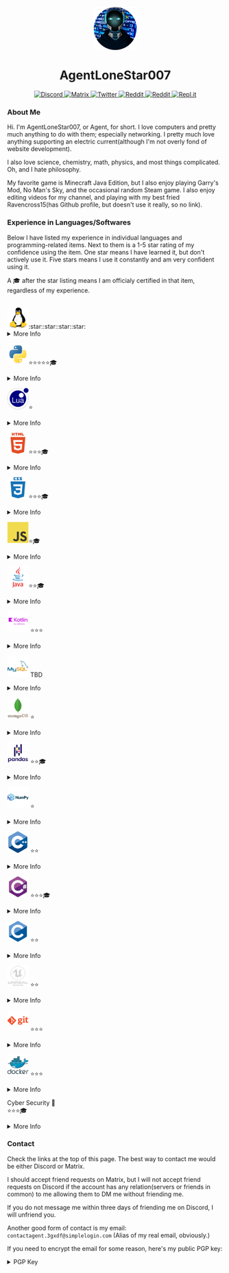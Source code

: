 <!--Header-->
<div id="header" align="center">
  <img src="/assets/profile-pic.png" width="100"/>
  <h1>AgentLoneStar007</h1>
  
  <a href="https://discordapp.com/users/403735483961704450">
    <img src="https://img.shields.io/badge/Discord-white?logo=discord&logoColor=Hex(7289da)" alt="Discord"/>
  </a>
  
  <a href="https://matrix.to/#/@agentlonestar007:matrix.org">
    <img src="https://img.shields.io/badge/Matrix-gray?logo=matrix&logoColor=white" alt="Matrix"/>
  </a>
  
  <a href="https://twitter.com/YaBoiAgent">
    <img src="https://img.shields.io/badge/Twitter-darkblue?logo=twitter&logoColor=blue" alt="Twitter"/>
  </a>
  
  <a href="https://www.reddit.com/user/RobCo-Industries">
    <img src="https://img.shields.io/badge/Reddit-maroon?logo=reddit&logoColor=red" alt="Reddit"/>
  </a>
  
  <a href="https://www.youtube.com/channel/UC9M6PQlY2ZFj1wC_j09nwAQ">
    <img src="https://img.shields.io/badge/Youtube-white?logo=youtube&logoColor=red" alt="Reddit"/>
  </a>
  
  <a href="https://replit.com/@AgentLoneStar">
    <img src="https://img.shields.io/badge/Repl.it-blue?logo=replit&logoColor=white" alt="Repl.it"/>
  </a>
</div>

<!--Body-->
### About Me
Hi. I'm AgentLoneStar007, or Agent, for short. I love computers and pretty much anything to do with them; especially networking.
I pretty much love anything supporting an electric current(although I'm not overly fond of website development).

I also love science, chemistry, math, physics, and most things complicated.
Oh, and I hate philosophy. 

My favorite game is Minecraft Java Edition, but I also enjoy playing Garry's Mod, No Man's Sky,
and the occasional random Steam game. I also enjoy editing videos for my channel, and playing
with my best fried Ravencross15(has Github profile, but doesn't use it really, so no link).

### Experience in Languages/Softwares
Below I have listed my experience in individual languages and programming-related items.
Next to them is a 1-5 star rating of my confidence using the item. One star means I have learned it,
but don't actively use it. Five stars means I use it constantly and am very confident using it.

A :mortar_board: after the star listing means I am officialy certified in that item, regardless of
my experience.

<br>

<div id="experience-icons">
  <img src="https://raw.githubusercontent.com/devicons/devicon/1119b9f84c0290e0f0b38982099a2bd027a48bf1/icons/linux/linux-original.svg" width="50" height="50"/>:star::star::star::star:
  <details>
    <summary>More Info</summary>
    <br>
    I have been daily-driving EndeavourOS(an Arch-based distro) on my<br>
    main PC since about 2021, but I've been using Linux for random<br>
    projects since long before. I am not, by far, a professional Linux<br>
    user, but I do know my way around the terminal/shell.
  </details>
  
  <img src="https://raw.githubusercontent.com/devicons/devicon/1119b9f84c0290e0f0b38982099a2bd027a48bf1/icons/python/python-original.svg" width="50" height="50"/>:star::star::star::star::star::mortar_board:
  <details>
    <summary>More Info</summary>
    <br>
    Python is the first language I ever learned, way back since 2015.<br>
    I've used it for pretty much everything that doesn't require use<br>
    of a different language.
  </details>
  
  <img src="https://raw.githubusercontent.com/devicons/devicon/1119b9f84c0290e0f0b38982099a2bd027a48bf1/icons/lua/lua-original-wordmark.svg" width="50" height="50"/>:star:
  <details>
    <summary>More Info</summary>
    <br>
    I've worked with Lua before because I made a few Garry's Mod addons,<br>
    but I've never taken a course on it. The only experience I have is<br>
    just some Googling. Due to it's simple syntax, however, it would probably<br>
    be easy to use and learn along the way.
  </details>
  
  <img src="https://raw.githubusercontent.com/devicons/devicon/1119b9f84c0290e0f0b38982099a2bd027a48bf1/icons/html5/html5-plain-wordmark.svg" width="50" height="50"/>:star::star::star::mortar_board:
  <details>
    <summary>More Info</summary>
    <br>
    I took a course on HTML/CSS/Js a long while back, and am fully capable<br>
    of creating super-simple websites using them.
  </details>
  
  <img src="https://raw.githubusercontent.com/devicons/devicon/1119b9f84c0290e0f0b38982099a2bd027a48bf1/icons/css3/css3-plain-wordmark.svg" width="50" height="50"/>:star::star::star::mortar_board:
  <details>
    <summary>More Info</summary>
    <br>
    See HTML More Info.
  </details>
  
  <img src="https://raw.githubusercontent.com/devicons/devicon/1119b9f84c0290e0f0b38982099a2bd027a48bf1/icons/javascript/javascript-original.svg" width="50" height="50"/>:star::mortar_board:
  <details>
    <summary>More Info</summary>
    <br>
    I have experience in Javascript and would be capable of using it(with a<br>
    ton of Googling), but I hate it. Don't ask me to use it.
  </details>
  
  <img src="https://raw.githubusercontent.com/devicons/devicon/1119b9f84c0290e0f0b38982099a2bd027a48bf1/icons/java/java-original-wordmark.svg" width="50" height="50"/>:star::star::mortar_board:
  <details>
    <summary>More Info</summary>
    <br>
    I would be confident in using Java, but I do not use it 24/7. By far.
  </details>
  
  <img src="https://raw.githubusercontent.com/devicons/devicon/1119b9f84c0290e0f0b38982099a2bd027a48bf1/icons/kotlin/kotlin-plain-wordmark.svg" width="50" height="50"/> :star::star::star:
  <details>
    <summary>More Info</summary>
    <br>
    I am sadly not certified in this course due to a bit of an error with<br>
    W3Schools, but I did take the entire course, and am confident in using it.
  </details>
  
  <img src="https://raw.githubusercontent.com/devicons/devicon/1119b9f84c0290e0f0b38982099a2bd027a48bf1/icons/mysql/mysql-original-wordmark.svg" width="50" height="50"/> TBD
  <details>
    <summary>More Info</summary>
    <br>
    I mark this as to be determined due to the fact I'm still taking a<br>
    couse on MySQL and data analytics.
  </details>
  
  <img src="https://raw.githubusercontent.com/devicons/devicon/1119b9f84c0290e0f0b38982099a2bd027a48bf1/icons/mongodb/mongodb-original-wordmark.svg" width="50" height="50"/> :star:
  <details>
    <summary>More Info</summary>
    <br>
    Technically I am certified in this, but it's a sub-certification<br>
    of Python. (MongoDB was taught in the Python course.)
  </details>
  
  <img src="https://raw.githubusercontent.com/devicons/devicon/1119b9f84c0290e0f0b38982099a2bd027a48bf1/icons/pandas/pandas-original-wordmark.svg" width="50" height="50"/> :star::star::mortar_board:
  <details>
    <summary>More Info</summary>
    <br>
    Not much information to give, besides I'm certified in it and have<br>
    some minor experience in Pandas.
  </details>
  
  <img src="https://raw.githubusercontent.com/devicons/devicon/1119b9f84c0290e0f0b38982099a2bd027a48bf1/icons/numpy/numpy-original-wordmark.svg" width="50" height="50"/> :star:
  <details>
    <summary>More Info</summary>
    <br>
    Learning NumPy was the most mind-numbing experience in my life.<br>
    I would rather make an OS in Javascript than<br>
    use NumPy for a project. (Impossible, I know; shush.)
  </details>
  
  <img src="https://raw.githubusercontent.com/devicons/devicon/1119b9f84c0290e0f0b38982099a2bd027a48bf1/icons/cplusplus/cplusplus-original.svg" width="50" height="50"/> :star::star:
  <details>
    <summary>More Info</summary>
    <br>
    I learned C++ to work on The Aetheria Project, made in Unreal Engine.
  </details>
  
  <img src="https://raw.githubusercontent.com/devicons/devicon/1119b9f84c0290e0f0b38982099a2bd027a48bf1/icons/csharp/csharp-original.svg" width="50" height="50"/> :star::star::star::mortar_board:
  <details>
    <summary>More Info</summary>
    <br>
    C# is relatively simple and I would be confident using it in a project.
  </details>
  
  <img src="https://raw.githubusercontent.com/devicons/devicon/1119b9f84c0290e0f0b38982099a2bd027a48bf1/icons/c/c-original.svg" width="50" height="50"/> :star::star:
  <details>
    <summary>More Info</summary>
    <br>
    C is way less complex than I expected. I would be confident in using it for smaller projects,<br>
    but maybe not for large-scale systems.
  </details>
  
  <img src="/assets/unreal-engine-logo.png" width="50" height="50"/> :star::star:
  <details>
    <summary>More Info</summary>
    <br>
    I will slowly but surely get more and more experience in Unreal Engine,<br>
    but for now I will leave it at two stars.
  </details>
  
  <img src="https://raw.githubusercontent.com/devicons/devicon/1119b9f84c0290e0f0b38982099a2bd027a48bf1/icons/git/git-plain-wordmark.svg" width="50" height="50"/> :star::star::star:
  <details>
    <summary>More Info</summary>
    <br>
    I don't have a lot of experience with the Git commandline, but<br>
    I do know my way around Github and Git in general.
  </details>
  
  <img src="https://raw.githubusercontent.com/devicons/devicon/1119b9f84c0290e0f0b38982099a2bd027a48bf1/icons/docker/docker-original-wordmark.svg" width="50" height="50"/> :star::star::star:
  <details>
    <summary>More Info</summary>
    <br>
    I recently learned the power of Docker when attempting to create<br>
    a MariaDB container. Since then I have learned the power of the<br>
    wonderful Docker.
  </details>
  
 Cyber Security :closed_lock_with_key:<br>
 :star::star::star::mortar_board:
  <details>
    <summary>More Info</summary>
    <br>
    I took a course on cyber security a while back on W3Schools, so I<br>
    thought I'd mention it here.
  </details>
</div>

### Contact
Check the links at the top of this page. The best way to contact me would be either
Discord or Matrix.

I should accept friend requests on Matrix, but I will not accept friend requests on Discord
if the account has any relation(servers or friends in common) to me allowing them to DM me
without friending me.

If you do not message me within three days of friending me on Discord, I will unfriend you.

Another good form of contact is my email: `contactagent.3gxdf@simplelogin.com` (Alias of my
real email, obviously.)

If you need to encrypt the email for some reason, here's my public PGP key:
<details>
<summary>PGP Key</summary>
<br>
  
```
-----BEGIN PGP PUBLIC KEY BLOCK-----
xsFNBGSxjX0BEAC2msZ9hQHqBWkVxNC2JTFWy57t4Inm2ATVH38vwkJGXkYY
1iU74pHHIHHORSYXJ13FMDxqzzWD5d+JSVoSe4bmcvfmoKUNREOuBvghC3To
npuk0usyp1W2RmZKQEMy5NFGVLslW0lNo6tRsNcPTNmKmav7qXMFxFWwLrCx
YKDHJIfvOKiVHwC2hgHT5UTkcxJbnsiumk9bUQLffdceOp8zlODoUQTyxsab
slVcw/6J5turKcoDwa0EsxBeQHFv0IPQYAMjJm7iGauryNOAyu+qWyFlZbZN
2Kue8Jku4I6zpvcTlbrzAqrrWI0SSCNpCUm+gCsMXKh1rcPd9OxInYbl0tM+
eiyMat3gCRpWXRtpaMJ2Pg4GorHGDsGrxJucMQqPZqozMLFc0i9TRYr2oFJH
o1ZL2V9DTH3sKRfM9SqeLBOx4vHZ9gipJCK+wgPaPkvS7lGvpv+DO5QniXxB
DSTwzwp6t78mvXWcNkhgMwmLft5toEuwSJ1RsFZYevuIcTxztpTxXGieyK+g
cXby0FGgevaCd0vPq8rdewB/Ji2n1vDGKGO5EDnjTN96FVlUJIT0ornkYoXO
Kl+fgoeu6mmmWAlm2Fl1yiwFpMP5I7PTJzNBtaSk9WUwVOsjkVjMtbAIc+RC
xFOkh4iaaiCu79ZmxkG9zxnNJslCggtbz46+3wARAQABzTtBZ2VudCBMb25l
U3RhciAoQWxpYXMpIDxjb250YWN0YWdlbnQuM2d4ZGZAc2ltcGxlbG9naW4u
Y29tPsLBigQQAQgAPgWCZLGNfQQLCQcICZD6uBkRCiMaSgMVCAoEFgACAQIZ
AQKbAwIeARYhBNOS2x8J8kFexMMTzPq4GREKIxpKAAAU0Q//ZMaOG4qAUbip
mcf7kJ4kHTxw1sUOYdr4SLUolmlIN6Of10er+Pyg+WIj4eW2VyzdpC/rPFFS
uahrDrjfZKzbMcpHRD8xqZ29S86iJ7Odpn5T1gXDzX5zrx1Rqxbrhnft52rs
jV3LnxvBlp2N3LQrGiCKwxcpKpxP0Fd864uB2PPv4n3PZSv1oWt1E2f5s1H5
22VBxRazl6MLtWuQZ4TSrsV3wPB2nnKE9Bd8lXBgwLKKFke5LukkuzpFgohj
hVVHUJNMAtK2rIEiaQpTuSb9NydY3h//xjxmQsfusdTaj83ZkwNQqhyNRepe
EadS1u7ze+/niHlCBO8P4DQeedTlUhCkdf0EzULoy3Q85V3V9ohpfYM8eT29
rnf5lfYlikDaXBqxthlADhJ8MU8zdTmvgWbKe9Mk55E+wNKZVlYDgOvmSLnW
zbUSU0v3kCpV4SvOjgOovE6M3Is7Sqx9O7Fdh47MRZjG7I2Q+7pO0XOgXxyv
FinTR10kqNdft8TIAJ+LyJObhVqPs4wjaeXB42/r27rHmwd7UgJvb+74wfPK
wiwBbSD6+JWBSZW/whNDElT5bsqo/BFyF3Pqlw3qpea+fw09cMKABeegI1Ja
pPRusLwS9FHBby5GY22DM16+3kK1L0EX3ZatfG15wySOoOjXq+8p7hl3y5Vd
rjpNh3JNsHzOwU0EZLGNfQEQAK59ayazcmiLHf9D2LWHWsz9cRzaguKLeck4
VwjJSC8B0coK09i2p8XJLIPPsUGgclVUo3txId0RIK1PBBl/YYhoEKW6idRW
FNdWfswczm8LOkxwtUKuvkmj5m/73VoyNZnVBbHjqyZpHr4BhqvfLIeL/oYy
f9L8bSwwTWGhIIl7eZ/hsWDXLu6ZGvDfT1hHLItyPmyfT1bm7p8+3cEr9txs
wuEDDcGSkg3uP0OCOV28WMenx3rP5s0QEUYik/hasApQFcGj97XCFR6mhYhZ
9uVGdjBvx2RF0A9YIn/1JtqtvJMzE/GDPbID1QJ/G2RX4vrxv44itjI1RxAk
+gPXU8gCJllUHf7af3zphYF8Z6ITWpo+aGnW6hi36ucZZBSS23icGM9BFrQ7
HrL47PdX8bdo5vXcGJ1VKJfDR26iGFrClcgBW+ilvXNzq17f73RzmGI8TGW8
CG35TJ0mTyzECDLfyV10NH6itxkTTBNwHz59/SybmyiTiOC8OT0d1kXRrsaw
dkaGptbBCKlVMqthPFyHHKn8DgXXoo+RfB6TIhjWbyjGKpjKS+6e5DcCACjS
expNO++UwDY4I4+lRB5OgP828gj1mZrtAs6B3bXg961S1na6ocE/MVlBNAck
i7U9rErtN9j4IG0IFEW7ubkujSCWOCemX/5uoohhMNVepUbbABEBAAHCwXYE
GAEIACoFgmSxjX0JkPq4GREKIxpKApsMFiEE05LbHwnyQV7EwxPM+rgZEQoj
GkoAANkoEAC2hbLa1N1U+u9NB26b/aVU3dwPGf5AR6E/jsv6Uuvd8/6Tum0c
a96RlrJcBVKVIzqWx9ZYke9U396icsIyjYAgxNXLnj2GfK4TsyeK6heXlzTX
Tt8NGhS/7Y+iSBqoFdBaRRw7PdDm6uH8ydjKc6GESxoAVOo8tDfnqQjsOUH3
RAYCUI9i2XwJ+g3BwzPZLecRhGqpnITWJaVVXON3wwxR7ZZ9t9dfJpK6Svnb
Ve/bzMrGK0J9OT7W04mUb/TRddN4l0SAEAnfAu1Oq+VtGCHteFUWmaqYKgYJ
DbA4NAOUErJLfZ1GjZIddgpyMoA0hRNvl4PNrZC7Je18w2l/LBH/Tr3EVItM
ThFdfnQyyulPYZSDn1f3IF3ouTgcjIeHAu/a7A1MPDAZ74OVvdKFT8lEmuif
4yM9oWc9G7XABhqzTs616s+5FFFLVY5MBX+IzvmY4dUmTDv2zreDmW0oOtIc
OeZR5nPGn6xRBbRVIlCFFJwutZfhlDtHkYZ+GA/8rwA1u704pgoAn7l7MEKN
ONZoD8XaWvO+6X5FtvPKGX+As+LW5BIdm9aY9ZFRWa7xsuQ/2ItwNZnlp5m4
/uQ448HzanBgkdnidzEvPEQeY9GuGj+YFwMZebbk07wkYnPgM1izuzGKuqMd
yLY4L5Zo50Vs8L9y3qb+qCFrIZwQy9xg4g==
=OHUc
-----END PGP PUBLIC KEY BLOCK-----
```
</details>


